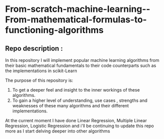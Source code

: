 # From-scratch-machine-learning--From-mathematical-formulas-to-functioning-algorithms
## Repo description : 
In this repository I will implement popular machine learning algorithms from their basic mathematical fundamentals to their code counterparts such as the implementations in scikit-Learn

The purpose of this repository is:

1. To get a deeper feel and insight to the inner workings of these algorithms.
2. To gain a higher level of understanding, use cases , strengths and weaknesses of these many algorithms and their different implementations.

At the current moment I have done Linear Regression, Multiple Linear Regression, Logistic Regression and i'll be continuing to update this repo more as I start delving deeper into other algorithms
